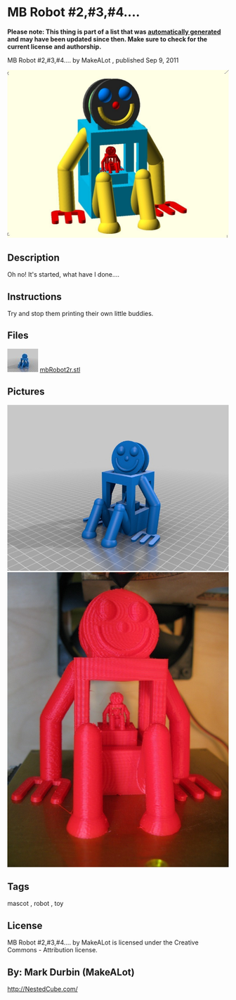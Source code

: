 MB Robot #2,#3,#4....
===============
**Please note: This thing is part of a list that was [automatically generated](https://github.com/carlosgs/export-things) and may have been updated since then. Make sure to check for the current license and authorship.**  

MB Robot #2,#3,#4....  by MakeALot , published Sep 9, 2011

![Image](img/mbRobot2r_display_large_display_large.jpg)

Description
--------
Oh no! It's started, what have I done....

Instructions
--------
Try and stop them printing their own little buddies.

Files
--------
[![Image](img/mbRobot2r_preview_tinycard.jpg)](mbRobot2r.stl)
 [ mbRobot2r.stl](mbRobot2r.stl)  



Pictures
--------
![Image](img/mbRobot2r_display_large.jpg)
![Image](img/023_display_large_display_large.jpg)


Tags
--------
mascot , robot , toy  

  

License
--------
MB Robot #2,#3,#4.... by MakeALot is licensed under the Creative Commons - Attribution license.  



By: Mark Durbin (MakeALot)
--------
<http://NestedCube.com/>